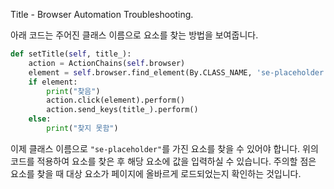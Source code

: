 Title - Browser Automation Troubleshooting.
<div class="body-full">

아래 코드는 주어진 클래스 이름으로 요소를 찾는 방법을 보여줍니다.

```python
def setTitle(self, title_):
    action = ActionChains(self.browser)
    element = self.browser.find_element(By.CLASS_NAME, 'se-placeholder')  # 클래스 이름으로 요소를 찾습니다.
    if element:
        print("찾음")
        action.click(element).perform()
        action.send_keys(title_).perform()
    else:
        print("찾지 못함")
```

이제 클래스 이름으로 `"se-placeholder"`를 가진 요소를 찾을 수 있어야 합니다. 위의 코드를 적용하여 요소를 찾은 후 해당 요소에 값을 입력하실 수 있습니다. 주의할 점은 요소를 찾을 때 대상 요소가 페이지에 올바르게 로드되었는지 확인하는 것입니다.


</div>